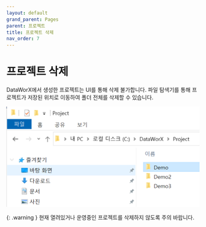 ```yaml
---
layout: default
grand_parent: Pages
parent: 프로젝트
title: 프로젝트 삭제
nav_order: 7
---
```


# 프로젝트 삭제
DataWorX에서 생성한 프로젝트는 UI를 통해 삭제 불가합니다. 파일 탐색기를 통해 프로젝트가 저장된 위치로 이동하여 폴더 전체를 삭제할 수 있습니다. 

![Project - Delete](./project-delete.png)

{: .warning }
현재 열려있거나 운영중인 프로젝트를 삭제하지 않도록 주의 바랍니다.